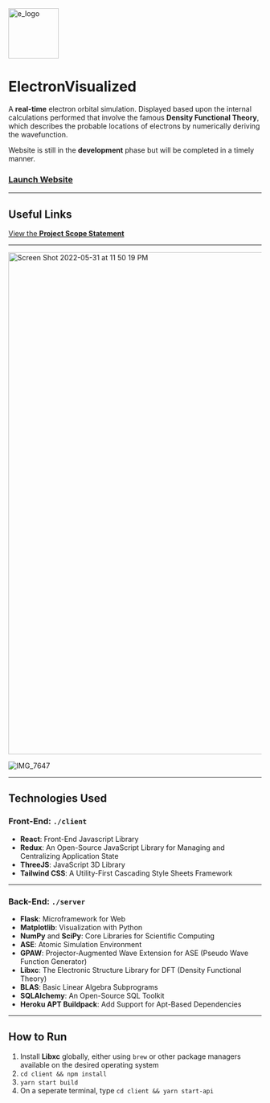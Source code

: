 <img width="100" alt="e_logo" src="https://user-images.githubusercontent.com/35755386/171070068-7c1150cc-e908-4c1e-ab11-e05f6e439057.png">

# ElectronVisualized

A **real-time** electron orbital simulation. Displayed based upon the internal calculations performed that involve the famous **Density Functional Theory**, which describes the probable locations of electrons by numerically deriving the wavefunction.

Website is still in the **development** phase but will be completed in a timely manner.

### [Launch Website](https://electron-visualized.herokuapp.com)

---

## Useful Links

[View the **Project Scope Statement**](https://github.com/wonmor/ElectronVisualized/blob/main/docs/John%20Seong%20-%20ICS3%20Project%20Scope%20Statement%20-%20ElectronVisualized.pdf)

---

<img width="1000" alt="Screen Shot 2022-05-31 at 11 50 19 PM" src="https://user-images.githubusercontent.com/35755386/171324066-30705e39-105b-46e0-90e0-defb88971e32.png">

![IMG_7647](https://user-images.githubusercontent.com/35755386/166985579-96c2d483-e74c-4802-ac92-762b2ccc8bc9.jpg)

---

## Technologies Used

### Front-End: ```./client```
- **React**: Front-End Javascript Library
- **Redux**: An Open-Source JavaScript Library for Managing and Centralizing Application State
- **ThreeJS**: JavaScript 3D Library
- **Tailwind CSS**: A Utility-First Cascading Style Sheets Framework

---

### Back-End: ```./server```
- **Flask**: Microframework for Web
- **Matplotlib**: Visualization with Python
- **NumPy** and **SciPy**: Core Libraries for Scientific Computing
- **ASE**: Atomic Simulation Environment 
- **GPAW**: Projector-Augmented Wave Extension for ASE (Pseudo Wave Function Generator)
- **Libxc**: The Electronic Structure Library for DFT (Density Functional Theory)
- **BLAS**: Basic Linear Algebra Subprograms
- **SQLAlchemy**: An Open-Source SQL Toolkit 
- **Heroku APT Buildpack**: Add Support for Apt-Based Dependencies 

---

## How to Run

1. Install **Libxc** globally, either using ```brew``` or other package managers available on the desired operating system
2. ```cd client && npm install```
3. ```yarn start build```
4. On a seperate terminal, type ```cd client && yarn start-api```

